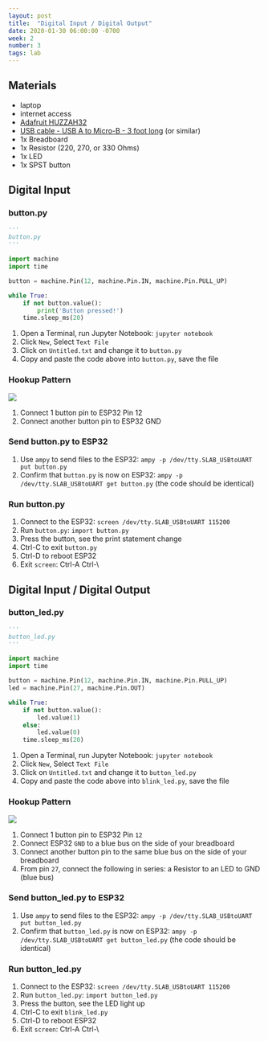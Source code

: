 ```yaml
---
layout: post
title:  "Digital Input / Digital Output"
date: 2020-01-30 06:00:00 -0700
week: 2
number: 3
tags: lab
---
```


## Materials

* laptop
* internet access
* [Adafruit HUZZAH32](https://www.adafruit.com/product/3591)
* [USB cable - USB A to Micro-B - 3 foot long](https://www.adafruit.com/product/592) (or similar)
* 1x Breadboard
* 1x Resistor (220, 270, or 330 Ohms)
* 1x LED
* 1x SPST button


## Digital Input

### button.py

```python
'''
button.py
'''

import machine
import time

button = machine.Pin(12, machine.Pin.IN, machine.Pin.PULL_UP)

while True:
    if not button.value():
        print('Button pressed!')
    time.sleep_ms(20)

```

1. Open a Terminal, run Jupyter Notebook: `jupyter notebook`
2. Click `New`, Select `Text File`
3. Click on `Untitled.txt` and change it to `button.py`
4. Copy and paste the code above into `button.py`, save the file


### Hookup Pattern

![]({{site.url}}/assets/fritzing/button.png)

1. Connect 1 button pin to ESP32 Pin 12
2. Connect another button pin to ESP32 GND


### Send button.py to ESP32

1. Use `ampy` to send files to the ESP32: `ampy -p /dev/tty.SLAB_USBtoUART put button.py`
2. Confirm that `button.py` is now on ESP32: `ampy -p /dev/tty.SLAB_USBtoUART get button.py` (the code should be identical)


### Run button.py

1. Connect to the ESP32: `screen /dev/tty.SLAB_USBtoUART 115200`
2. Run `button.py`: `import button.py`
3. Press the button, see the print statement change
4. Ctrl-C to exit `button.py`
5. Ctrl-D to reboot ESP32
6. Exit `screen`: Ctrl-A Ctrl-\


## Digital Input / Digital Output

### button_led.py

```python
'''
button_led.py
'''

import machine
import time

button = machine.Pin(12, machine.Pin.IN, machine.Pin.PULL_UP)
led = machine.Pin(27, machine.Pin.OUT)

while True:
    if not button.value():
        led.value(1)
    else:
        led.value(0)
    time.sleep_ms(20)
```

1. Open a Terminal, run Jupyter Notebook: `jupyter notebook`
2. Click `New`, Select `Text File`
3. Click on `Untitled.txt` and change it to `button_led.py`
4. Copy and paste the code above into `blink_led.py`, save the file

### Hookup Pattern

![]({{site.url}}/assets/fritzing/button_led.png)

1. Connect 1 button pin to ESP32 Pin `12`
2. Connect ESP32 `GND` to a blue bus on the side of your breadboard
3. Connect another button pin to the same blue bus on the side of your breadboard
4. From pin `27`, connect the following in series: a Resistor to an LED to GND (blue bus)


### Send button_led.py to ESP32

1. Use `ampy` to send files to the ESP32: `ampy -p /dev/tty.SLAB_USBtoUART put button_led.py`
2. Confirm that `button_led.py` is now on ESP32: `ampy -p /dev/tty.SLAB_USBtoUART get button_led.py` (the code should be identical)


### Run button_led.py

1. Connect to the ESP32: `screen /dev/tty.SLAB_USBtoUART 115200`
2. Run `button_led.py`: `import button_led.py`
3. Press the button, see the LED light up
4. Ctrl-C to exit `blink_led.py`
5. Ctrl-D to reboot ESP32
6. Exit `screen`: Ctrl-A Ctrl-\
